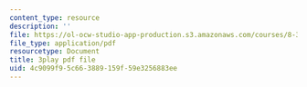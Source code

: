 ```yaml
---
content_type: resource
description: ''
file: https://ol-ocw-studio-app-production.s3.amazonaws.com/courses/8-334-statistical-mechanics-ii-statistical-physics-of-fields-spring-2014/4c9099f95c663889159f59e3256883ee_MphmZC2o0aM.pdf
file_type: application/pdf
resourcetype: Document
title: 3play pdf file
uid: 4c9099f9-5c66-3889-159f-59e3256883ee
---
```

